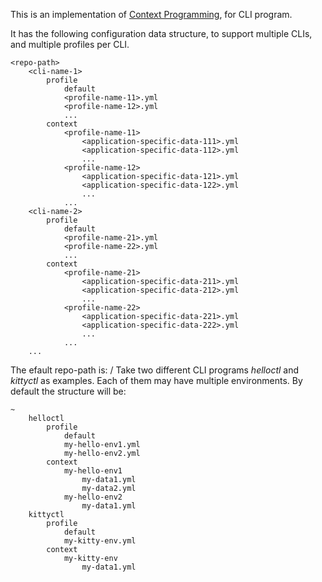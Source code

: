 

This is an implementation of [Context Programming](https://github.com/nanw1103/context-programming), for CLI program.

It has the following configuration data structure, to support multiple CLIs, and multiple profiles per CLI.

```
<repo-path>
    <cli-name-1>
        profile
            default
            <profile-name-11>.yml
            <profile-name-12>.yml
            ...
        context
            <profile-name-11>
                <application-specific-data-111>.yml
                <application-specific-data-112>.yml
                ...
            <profile-name-12>
                <application-specific-data-121>.yml
                <application-specific-data-122>.yml
                ...
            ...
    <cli-name-2>
        profile
            default
            <profile-name-21>.yml
            <profile-name-22>.yml
            ...
        context
            <profile-name-21>
                <application-specific-data-211>.yml
                <application-specific-data-212>.yml
                ...
            <profile-name-22>
                <application-specific-data-221>.yml
                <application-specific-data-222>.yml
                ...
            ...
    ...
```

The efault repo-path is: <user-home-dir>/<cli-name>
Take two different CLI programs _helloctl_ and _kittyctl_ as examples. Each of them may have multiple environments. By default the structure will be:

```
~
    helloctl
        profile
            default
            my-hello-env1.yml
            my-hello-env2.yml
        context
            my-hello-env1
                my-data1.yml
                my-data2.yml
            my-hello-env2
                my-data1.yml
    kittyctl
        profile
            default
            my-kitty-env.yml
        context
            my-kitty-env
                my-data1.yml
```

